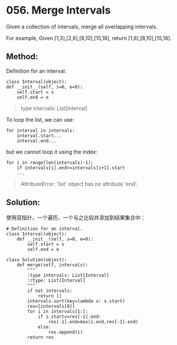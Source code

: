 # 056. Merge Intervals

Given a collection of intervals, merge all overlapping intervals.

For example,
Given [1,3],[2,6],[8,10],[15,18],
return [1,6],[8,10],[15,18].

## Method:

Definition for an interval:

    class Interval(object):
    def __init__(self, s=0, e=0):
        self.start = s
        self.end = e

>type intervals: List[Interval]

To loop the list, we can use:
    
    for interval in intervals:
        interval.start...
        interval.end...
        
but we cannot loop it using the index:

    for i in range(len(intervals)-1):
        if intervals[i].end>=intervals[i+1].start
        ...
>AttributeError: 'list' object has no attribute 'end'.

## Solution:

使用双指针，一个遍历，一个与之比较并添加到结果集合中：

    # Definition for an interval.
    class Interval(object):
        def __init__(self, s=0, e=0):
            self.start = s
            self.end = e
    
    class Solution(object):
        def merge(self, intervals):
            """
            :type intervals: List[Interval]
            :rtype: List[Interval]
            """
            if not intervals:
                return []
            intervals.sort(key=lambda x: x.start)
            res=[intervals[0]]
            for i in intervals[1:]:
                if i.start<=res[-1].end:
                    res[-1].end=max(i.end,res[-1].end)
                else:
                    res.append(i)
            return res


